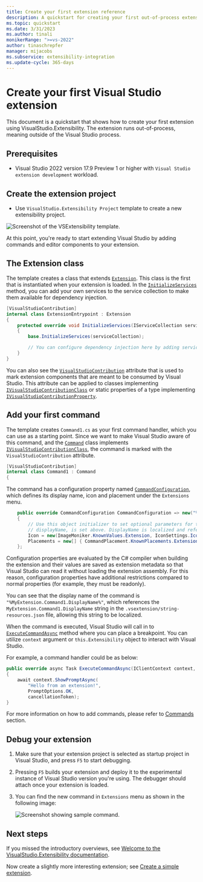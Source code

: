 ```yaml
---
title: Create your first extension reference
description: A quickstart for creating your first out-of-process extension
ms.topic: quickstart
ms.date: 3/31/2023
ms.author: tinali
monikerRange: ">=vs-2022"
author: tinaschrepfer
manager: mijacobs
ms.subservice: extensibility-integration
ms.update-cycle: 365-days
---
```


# Create your first Visual Studio extension

This document is a quickstart that shows how to create your first extension using VisualStudio.Extensibility. The extension runs out-of-process, meaning outside of the Visual Studio process.

## Prerequisites

* Visual Studio 2022 version 17.9 Preview 1 or higher with `Visual Studio extension development` workload.

## Create the extension project

* Use `VisualStudio.Extensibility Project` template to create a new extensibility project.

![Screenshot of the VSExtensibility template.](./media/visual-studio-extensibility-project-template.png)

At this point, you're ready to start extending Visual Studio by adding commands and editor components to your extension.

## The Extension class

The template creates a class that extends [`Extension`](/dotnet/api/microsoft.visualstudio.extensibility.extension). This class is the first that is instantiated when your extension is loaded. In the [`InitializeServices`](/dotnet/api/microsoft.visualstudio.extensibility.extension.initializeservices) method, you can add your own services to the service collection to make them available for dependency injection.

```csharp
[VisualStudioContribution]
internal class ExtensionEntrypoint : Extension
{
    protected override void InitializeServices(IServiceCollection serviceCollection)
    {
        base.InitializeServices(serviceCollection);

        // You can configure dependency injection here by adding services to the serviceCollection.
    }
}
```

You can also see the [`VisualStudioContribution`](/dotnet/api/microsoft.visualstudio.extensibility.visualstudiocontributionattribute) attribute that is used to mark extension components that are meant to be consumed by Visual Studio. This attribute can be applied to classes implementing [`IVisualStudioContributionClass`](/dotnet/api/microsoft.visualstudio.extensibility.ivisualstudiocontributionclass) or static properties of a type implementing [`IVisualStudioContributionProperty`](/dotnet/api/microsoft.visualstudio.extensibility.ivisualstudiocontributionproperty).

## Add your first command

The template creates `Command1.cs` as your first command handler, which you can use as a starting point. Since we want to make Visual Studio aware of this command, and the [`Command`](/dotnet/api/microsoft.visualstudio.extensibility.commands.command) class implements [`IVisualStudioContributionClass`](/dotnet/api/microsoft.visualstudio.extensibility.ivisualstudiocontributionclass), the command is marked with the `VisualStudioContribution` attribute.

```csharp
[VisualStudioContribution]
internal class Command1 : Command
{
```

The command has a configuration property named [`CommandConfiguration`](/dotnet/api/microsoft.visualstudio.extensibility.commands.commandconfiguration), which defines its display name, icon and placement under the `Extensions` menu.

```csharp
    public override CommandConfiguration CommandConfiguration => new("%MyExtension.Command1.DisplayName%")
    {
        // Use this object initializer to set optional parameters for the command. The required parameter,
        // displayName, is set above. DisplayName is localized and references an entry in .vsextension\string-resources.json.
        Icon = new(ImageMoniker.KnownValues.Extension, IconSettings.IconAndText),
        Placements = new[] { CommandPlacement.KnownPlacements.ExtensionsMenu },
    };
```

Configuration properties are evaluated by the C# compiler when building the extension and their values are saved as extension metadata so that Visual Studio can read it without loading the extension assembly. For this reason, configuration properties have additional restrictions compared to normal properties (for example, they must be readonly).

You can see that the display name of the command is `"%MyExtension.Command1.DisplayName%"`, which references the `MyExtension.Command1.DisplayName` string in the `.vsextension/string-resources.json` file, allowing this string to be localized.

When the command is executed, Visual Studio will call in to [`ExecuteCommandAsync`](/dotnet/api/microsoft.visualstudio.extensibility.commands.dynamiccommand.executecommandasync) method where you can place a breakpoint. You can utilize `context` argument or `this.Extensibility` object to interact with Visual Studio.

For example, a command handler could be as below:

```csharp
public override async Task ExecuteCommandAsync(IClientContext context, CancellationToken cancellationToken)
{
    await context.ShowPromptAsync(
        "Hello from an extension!", 
        PromptOptions.OK, 
        cancellationToken);
}
```

For more information on how to add commands, please refer to [Commands](../command/command.md) section.

## Debug your extension

1. Make sure that your extension project is selected as startup project in Visual Studio, and press `F5` to start debugging.
2. Pressing `F5` builds your extension and deploy it to the experimental instance of Visual Studio version you're using. The debugger should attach once your extension is loaded.
3. You can find the new command in `Extensions` menu as shown in the following image:

   ![Screenshot showing sample command.](./media/extension-command.png)

## Next steps

If you missed the introductory overviews, see [Welcome to the VisualStudio.Extensibility documentation](../visualstudio-extensibility.md#concepts).

Now create a slightly more interesting extension; see [Create a simple extension](tutorial-create-simple-extension.md).

